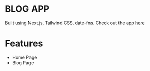 # BLOG APP

Built using Next.js, Tailwind CSS, date-fns. Check out the app <a href="https://blog-app-7wxf.vercel.app/">here</a>

# Features

- Home Page
- Blog Page
